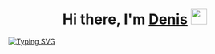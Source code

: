 <h1 align="center">Hi there, I'm <a href="https://vk.com/denislamgaleev" target="_blank">Denis</a>
<img src="https://github.com/blackcater/blackcater/raw/main/images/Hi.gif" height="32"/></h1>
 
 
[![Typing SVG](https://readme-typing-svg.herokuapp.com?color=%2336BCF7&lines=USATU+student,+novice+front+end+developer+a)](https://git.io/typing-svg)
